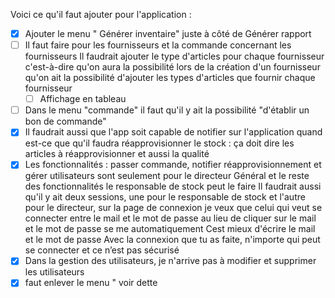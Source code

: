 Voici ce qu'il faut ajouter pour l'application :
- [x] Ajouter le menu " Générer inventaire" juste à côté de Générer rapport
- [ ] Il faut faire pour les fournisseurs et la commande concernant les fournisseurs Il faudrait ajouter le type d'articles pour chaque fournisseur c'est-à-dire qu'on aura la possibilité lors de la création d'un fournisseur qu'on ait la possibilité d'ajouter les types d'articles que fournir chaque fournisseur
  - [ ] Affichage en tableau
 - [ ] Dans le menu "commande" il faut qu'il y ait la possibilité "d'établir un bon de commande"
- [x] Il faudrait aussi que l'app soit capable de notifier sur l'application quand est-ce que qu'il faudra réapprovisionner le stock : ça doit dire les articles à réapprovisionner et aussi la qualité
- [x] Les fonctionnalités : passer commande, notifier réapprovisionnement et gérer utilisateurs sont seulement pour le directeur Général et le reste des fonctionnalités le responsable de stock peut le faire
      Il faudrait aussi qu'il y ait deux sessions, une pour le responsable de stock et l'autre pour le directeur, sur la page de connexion je veux que celui qui veut se connecter entre le mail et le mot de passe au lieu de cliquer sur le mail et le mot de passe se me automatiquement Cest mieux d'écrire le mail et le mot de passe
      Avec la connexion que tu as faite, n'importe qui peut se connecter et ce n’est pas sécurisé 
- [x] Dans la gestion des utilisateurs, je n'arrive pas à modifier et supprimer les utilisateurs
- [x] faut enlever le menu " voir dette
